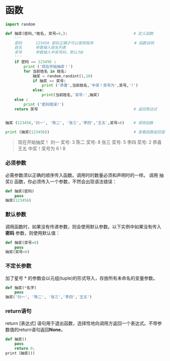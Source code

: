 # 函数

```python
import random

def 抽奖(密码,*姓名, 奖号=8,):                             # 定义函数
    '''
    密码      123456 密码正确才可以使用程序                  # 函数说明
    姓名      参数输入姓名列表
    奖号      参数输入中奖号码，默认为8
    '''
    if 密码 == 123456 :
        print ('现在开始抽奖！')
        for 当前姓名 in 姓名:
            抽奖 = random.randint(1,10)
            if 抽奖 == 奖号:
                print ('恭喜',当前姓名,'中奖！奖号为',奖号,'!')
            else:
                print(当前姓名,'奖号:',抽奖)
    else :
        print ('密码错误!')
    return 奖号                                          # 返回表达式


抽奖 (123456,'刘一', '陈二', '张三','李四','王五',奖号=6)    # 调用函数

print (抽奖(123456))                                     # 查看函数返回值
```
> 现在开始抽奖！
刘一 奖号: 3
陈二 奖号: 8
张三 奖号: 5
李四 奖号: 2
恭喜 王五 中奖！奖号为 6 !
8
### 必须参数
必需参数须以正确的顺序传入函数。调用时的数量必须和声明时的一样。
调用 抽奖() 函数，你必须传入一个参数，不然会出现语法错误：
```python
def 抽奖(密码)
    pass
抽奖(123456)
```
### 默认参数
调用函数时，如果没有传递参数，则会使用默认参数。以下实例中如果没有传入 **密码** 参数，则使用默认值：
```python
def 抽奖(奖号=8)
    pass
抽奖(奖号=6)
```
### 不定长参数
加了星号 * 的参数会以元组(tuple)的形式导入，存放所有未命名的变量参数。
```python
def 抽奖(*名字)
    pass
抽奖('刘一', '陈二', '张三','李四','王五')
```
### return语句
return [表达式] 语句用于退出函数，选择性地向调用方返回一个表达式。不带参数值的return语句返回**None**。
```python
def 抽奖()
    pass
    return 0;
print（抽奖())
```

